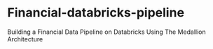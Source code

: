 # Financial-databricks-pipeline
Building a Financial Data Pipeline on Databricks Using The Medallion Architecture
